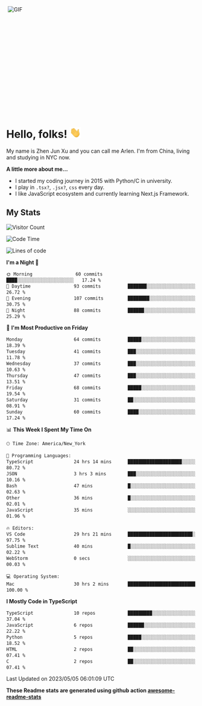 <img align="right" alt="GIF" src="https://media.giphy.com/media/xUA7bdpLxQhsSQdyog/giphy.gif" width="500" height="320" />

# Hello, folks! <img src="https://raw.githubusercontent.com/arlenxuzj/arlenxuzj/master/assets/wave.gif" width="30px">

My name is Zhen Jun Xu and you can call me Arlen. I'm from China, living and studying in NYC now.

**A little more about me...**

 - I started my coding journey in 2015 with Python/C in university.
 - I play in `.tsx?`, `.jsx?`, `css` every day.
 - I like JavaScript ecosystem and currently learning Next.js Framework.

## My Stats

![Visitor Count](https://komarev.com/ghpvc/?username=arlenxuzj&color=blue&label=Profile+Views)

<!--START_SECTION:waka-->
![Code Time](http://img.shields.io/badge/Code%20Time-3%2C190%20hrs%2019%20mins-blue)

![Lines of code](https://img.shields.io/badge/From%20Hello%20World%20I%27ve%20Written-687.7%20thousand%20lines%20of%20code-blue)

**I'm a Night 🦉** 

```text
🌞 Morning                60 commits          ████░░░░░░░░░░░░░░░░░░░░░   17.24 % 
🌆 Daytime                93 commits          ███████░░░░░░░░░░░░░░░░░░   26.72 % 
🌃 Evening                107 commits         ████████░░░░░░░░░░░░░░░░░   30.75 % 
🌙 Night                  88 commits          ██████░░░░░░░░░░░░░░░░░░░   25.29 % 
```
📅 **I'm Most Productive on Friday** 

```text
Monday                   64 commits          █████░░░░░░░░░░░░░░░░░░░░   18.39 % 
Tuesday                  41 commits          ███░░░░░░░░░░░░░░░░░░░░░░   11.78 % 
Wednesday                37 commits          ███░░░░░░░░░░░░░░░░░░░░░░   10.63 % 
Thursday                 47 commits          ███░░░░░░░░░░░░░░░░░░░░░░   13.51 % 
Friday                   68 commits          █████░░░░░░░░░░░░░░░░░░░░   19.54 % 
Saturday                 31 commits          ██░░░░░░░░░░░░░░░░░░░░░░░   08.91 % 
Sunday                   60 commits          ████░░░░░░░░░░░░░░░░░░░░░   17.24 % 
```


📊 **This Week I Spent My Time On** 

```text
🕑︎ Time Zone: America/New_York

💬 Programming Languages: 
TypeScript               24 hrs 14 mins      ████████████████████░░░░░   80.72 % 
JSON                     3 hrs 3 mins        ███░░░░░░░░░░░░░░░░░░░░░░   10.16 % 
Bash                     47 mins             █░░░░░░░░░░░░░░░░░░░░░░░░   02.63 % 
Other                    36 mins             █░░░░░░░░░░░░░░░░░░░░░░░░   02.01 % 
JavaScript               35 mins             ░░░░░░░░░░░░░░░░░░░░░░░░░   01.96 % 

🔥 Editors: 
VS Code                  29 hrs 21 mins      ████████████████████████░   97.75 % 
Sublime Text             40 mins             █░░░░░░░░░░░░░░░░░░░░░░░░   02.22 % 
WebStorm                 0 secs              ░░░░░░░░░░░░░░░░░░░░░░░░░   00.03 % 

💻 Operating System: 
Mac                      30 hrs 2 mins       █████████████████████████   100.00 % 
```

**I Mostly Code in TypeScript** 

```text
TypeScript               10 repos            █████████░░░░░░░░░░░░░░░░   37.04 % 
JavaScript               6 repos             ██████░░░░░░░░░░░░░░░░░░░   22.22 % 
Python                   5 repos             █████░░░░░░░░░░░░░░░░░░░░   18.52 % 
HTML                     2 repos             ██░░░░░░░░░░░░░░░░░░░░░░░   07.41 % 
C                        2 repos             ██░░░░░░░░░░░░░░░░░░░░░░░   07.41 % 
```




 Last Updated on 2023/05/05 06:01:09 UTC
<!--END_SECTION:waka-->

**These Readme stats are generated using github action [awesome-readme-stats](https://github.com/anmol098/waka-readme-stats)**

